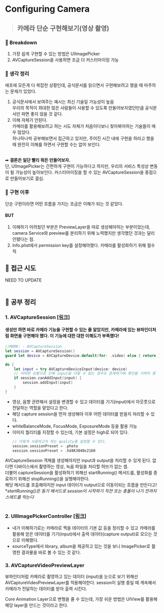 # Configuring Camera

> ## 카메라 단순 구현해보기(영상 촬영)

### 🥚 Breakdown
1. 가장 쉽게 구현할 수 있는 방법은 UIImagePicker
2. AVCaptureSession을 사용하면 조금 더 커스터마이징 가능

### 🐣 생각 정리
애초에 모든게 다 복잡한 상황인데, 공식문서를 읽으면서 구현해보려고 했을 때 마주하는 문제가 있었다.
1. 공식문서에서 보여주는 예시는 최신 기술일 가능성이 높음<br>
우리의 목적이 최대한 많은 사람들이 사용할 수 있도록 만들어보자였던만큼 공식문서만 파면 좋지 않을 것 같다.
2. 이해 자체가 안된다.<br>
카메라를 활용해보려고 하는 시도 자체가 처음이다보니 찾아봐야하는 기술들이 매우 많았다.<br>
하나하나씩 공부해보면서 접근하고 있지만, 주어진 시간 내에 구현을 하라고 했을 때 완전히 이해를 하면서 구현할 수는 없어 보인다.<br><br>

➡ **결론은 일단 빨리 뭐든 만들어보자.**<br>
단, UIImagePicker는 간편하게 구현이 가능하다고 하지만, 우리의 서비스 특성상 변동이 될 가능성이 높아보인다. 커스터마이징을 할 수 있는 AVCaptureSession을 중점으로 만들어보기로 결심.

### 👀 구현 이후
단순 구현이라면 어떤 흐름을 가지는 조금은 이해가 되는 것 같았다.<br>
#### BUT<br>

1. 이해하기 어려웠던 부분은 PreviewLayer을 따로 생성해야하는 부분이었는데, camera Service와 preview를 분리하기 위해 노력했지만 생각했던 것과는 달리 안됐다는 점.
2. Info.plist에서 permission key를 설정해야했다. 카메라를 활성화하기 위해 필수적

## 🐔 접근 시도
NEED TO UPDATE
<br><br>


## 🐔 공부 정리
### 1. AVCaptureSession [[링크]](https://developer.apple.com/documentation/avfoundation/avcapturesession)
#### 생성만 하면 바로 카메라 기능을 구현할 수 있는 줄 알았지만, 카메라에 있는 뷰파인더처럼 화면을 구현해야 했다. 이 기능에 대한 대한 이해도가 부족했다!
```swift
//MARK: - AVCaptureSession
let session = AVCaptureSession()
guard let device = AVCaptureDevice.default(for: .video) else { return }

do {
    let input = try AVCaptureDeviceInput(device: device)
    // 어떠한 상황으로 인해 input을 더할 수 없는 경우도 존재하기에 확인을 거쳐야 함
    if session.canAddInput(input) {
        session.addInput(input)
    }
}
```

- 영상, 음향 관련해서 설정을 변경할 수 있고 데이터를 기기(input)에서 아웃풋으로 전달하는 역할을 맡았다고 한다.
- 해당 capture session을 먼저 생성해야 이후 어떤 데이터를 받을지 처리할 수 있다.
- whiteBalanceMode, FocusMode, ExposureMode 등을 활용 가능
- 이미지 퀄리티를 지정할 수 있는데, 기본 설정은 high로 되어 있다.
    ```swift
    // 이렇게 사용하고자 하는 quality를 설정할 수 있다.
    session.sessionPreset = .photo
    session.sessionPreset = .hd4K3840x2160
    ```

AVCaptureSession 객체를 생성해야지만 input과 output을 처리할 수 있게 된다. 없다면 디바이스에서 촬영하는 영상, 녹음 파일을 처리할 허브가 없는 셈.<br>
더불어 captureSession을 활성화하기 위해선 startRunning() 메서드를,
활성화를 종료하기 위해선 stopRunning()을 실행해야한다.<br>
해당 메서드를 호출해야지만 input 데이터가 output으로 이동이되는 흐름을 만든다고!<br>
**startRunning()은 동기 메서드로 session이 시작하기 직전 또는 충돌이 나기 전까지 스레드를 막는다*
<br><br>

### 2. UIIImagePickerController [[링크]](https://developer.apple.com/documentation/uikit/uiimagepickercontroller)

- 내가 이해하기로는 카메라로 찍을 데이터의 기본 값 등을 정리할 수 있고
카메라를 활용해 얻은 데이터를 기기(input)에서 출력 데이터(capture output)로 모으는 것으로 이해했다.
- sourceType에서 library, album을 제공하고 있는 것을 보니 ImagePicker로 촬영한 결과물을 바로 볼 수 있는 것 같다.

### 3. AVCaptureVideoPreviewLayer
뷰파인더처럼 카메라로 촬영하고 있는 데이터 (input)을 눈으로 보기 위해선 AVCaptureVideoPreviewLayer를 적용해야한다.
session이 실행 중일 때 계속해서 카메라가 전달하는 데이터를 받아 출력 시킨다.

Core Animation Layer으로 변형을 줄 수 있는데, 가장 쉬운 방법은 UIView를 활용해 해당 layer을 만드는 것이라고 한다.
